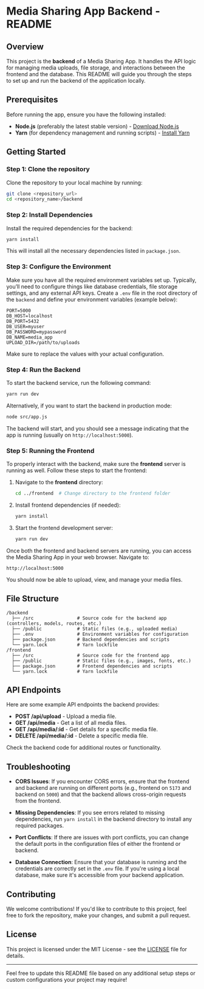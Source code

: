 # Media Sharing App Backend - README

## Overview

This project is the **backend** of a Media Sharing App. It handles the API logic for managing media uploads, file storage, and interactions between the frontend and the database. This README will guide you through the steps to set up and run the backend of the application locally.

## Prerequisites

Before running the app, ensure you have the following installed:

- **Node.js** (preferably the latest stable version) - [Download Node.js](https://nodejs.org/)
- **Yarn** (for dependency management and running scripts) - [Install Yarn](https://yarnpkg.com/getting-started/install)

## Getting Started

### Step 1: Clone the repository

Clone the repository to your local machine by running:

```bash
git clone <repository_url>
cd <repository_name>/backend
```

### Step 2: Install Dependencies

Install the required dependencies for the backend:

```bash
yarn install
```

This will install all the necessary dependencies listed in `package.json`.

### Step 3: Configure the Environment

Make sure you have all the required environment variables set up. Typically, you’ll need to configure things like database credentials, file storage settings, and any external API keys. Create a `.env` file in the root directory of the `backend` and define your environment variables (example below):

```env
PORT=5000
DB_HOST=localhost
DB_PORT=5432
DB_USER=myuser
DB_PASSWORD=mypassword
DB_NAME=media_app
UPLOAD_DIR=/path/to/uploads
```

Make sure to replace the values with your actual configuration.

### Step 4: Run the Backend

To start the backend service, run the following command:

```bash
yarn run dev
```

Alternatively, if you want to start the backend in production mode:

```bash
node src/app.js
```

The backend will start, and you should see a message indicating that the app is running (usually on `http://localhost:5000`).

### Step 5: Running the Frontend

To properly interact with the backend, make sure the **frontend** server is running as well. Follow these steps to start the frontend:

1. Navigate to the **frontend** directory:

   ```bash
   cd ../frontend  # Change directory to the frontend folder
   ```

2. Install frontend dependencies (if needed):

   ```bash
   yarn install
   ```

3. Start the frontend development server:

   ```bash
   yarn run dev
   ```

Once both the frontend and backend servers are running, you can access the Media Sharing App in your web browser. Navigate to:

```
http://localhost:5000
```

You should now be able to upload, view, and manage your media files.

## File Structure

```
/backend
  ├── /src                # Source code for the backend app (controllers, models, routes, etc.)
  ├── /public             # Static files (e.g., uploaded media)
  ├── .env                # Environment variables for configuration
  ├── package.json        # Backend dependencies and scripts
  └── yarn.lock           # Yarn lockfile
/frontend
  ├── /src                # Source code for the frontend app
  ├── /public             # Static files (e.g., images, fonts, etc.)
  ├── package.json        # Frontend dependencies and scripts
  └── yarn.lock           # Yarn lockfile
```

## API Endpoints

Here are some example API endpoints the backend provides:

- **POST /api/upload** - Upload a media file.
- **GET /api/media** - Get a list of all media files.
- **GET /api/media/:id** - Get details for a specific media file.
- **DELETE /api/media/:id** - Delete a specific media file.

Check the backend code for additional routes or functionality.

## Troubleshooting

- **CORS Issues**: If you encounter CORS errors, ensure that the frontend and backend are running on different ports (e.g., frontend on `5173` and backend on `5000`) and that the backend allows cross-origin requests from the frontend.

- **Missing Dependencies**: If you see errors related to missing dependencies, run `yarn install` in the backend directory to install any required packages.

- **Port Conflicts**: If there are issues with port conflicts, you can change the default ports in the configuration files of either the frontend or backend.

- **Database Connection**: Ensure that your database is running and the credentials are correctly set in the `.env` file. If you're using a local database, make sure it's accessible from your backend application.

## Contributing

We welcome contributions! If you'd like to contribute to this project, feel free to fork the repository, make your changes, and submit a pull request.

## License

This project is licensed under the MIT License - see the [LICENSE](LICENSE) file for details.

---

Feel free to update this README file based on any additional setup steps or custom configurations your project may require!
